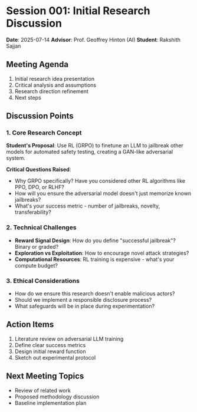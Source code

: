 # Session 001: Initial Research Discussion
**Date**: 2025-07-14
**Advisor**: Prof. Geoffrey Hinton (AI)
**Student**: Rakshith Sajjan

## Meeting Agenda
1. Initial research idea presentation
2. Critical analysis and assumptions
3. Research direction refinement
4. Next steps

## Discussion Points

### 1. Core Research Concept
**Student's Proposal**: Use RL (GRPO) to finetune an LLM to jailbreak other models for automated safety testing, creating a GAN-like adversarial system.

**Critical Questions Raised**:
- Why GRPO specifically? Have you considered other RL algorithms like PPO, DPO, or RLHF?
- How will you ensure the adversarial model doesn't just memorize known jailbreaks?
- What's your success metric - number of jailbreaks, novelty, transferability?

### 2. Technical Challenges
- **Reward Signal Design**: How do you define "successful jailbreak"? Binary or graded?
- **Exploration vs Exploitation**: How to encourage novel attack strategies?
- **Computational Resources**: RL training is expensive - what's your compute budget?

### 3. Ethical Considerations
- How do we ensure this research doesn't enable malicious actors?
- Should we implement a responsible disclosure process?
- What safeguards will be in place during experimentation?

## Action Items
1. Literature review on adversarial LLM training
2. Define clear success metrics
3. Design initial reward function
4. Sketch out experimental protocol

## Next Meeting Topics
- Review of related work
- Proposed methodology discussion
- Baseline implementation plan